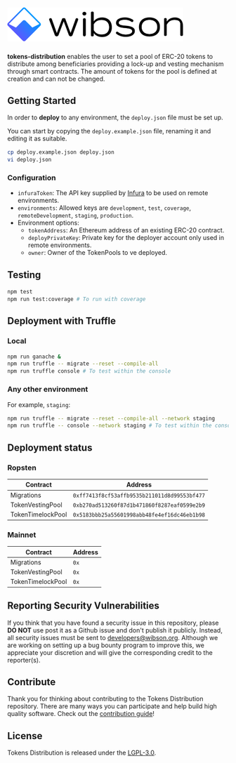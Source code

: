 # <img src="logo.png" alt="Wibson" width="400px">

**tokens-distribution** enables the user to set a pool of ERC-20 tokens to distribute among beneficiaries providing a lock-up and vesting mechanism through smart contracts. The amount of tokens for the pool is defined at creation and can not be changed.

## Getting Started
In order to **deploy** to any environment, the `deploy.json` file must be set up.

You can start by copying the `deploy.example.json` file, renaming it and editing it as suitable.

```bash
cp deploy.example.json deploy.json
vi deploy.json
```

### Configuration
* `infuraToken`: The API key supplied by [Infura](https://infura.io/) to be used on remote environments.
* `environments`: Allowed keys are `development`, `test`, `coverage`, `remoteDevelopment`, `staging`, `production`.
* Environment options:
    * `tokenAddress`: An Ethereum address of an existing ERC-20 contract.
    * `deployPrivateKey`: Private key for the deployer account only used in remote environments.
    * `owner`: Owner of the TokenPools to ve deployed.


## Testing
```bash
npm test
npm run test:coverage # To run with coverage
```

## Deployment with Truffle
### Local
```bash
npm run ganache &
npm run truffle -- migrate --reset --compile-all
npm run truffle console # To test within the console
```

### Any other environment
For example, `staging`:
```bash
npm run truffle -- migrate --reset --compile-all --network staging
npm run truffle -- console --network staging # To test within the console
```

## Deployment status

### Ropsten
| Contract          | Address                                         |
| ----------------- | ----------------------------------------------- |
| Migrations        | `0xff7413f8cf53affb9535b211011d8d99553bf477`    |
| TokenVestingPool  | `0xb270ad513260f87d1b471860f8287eaf0599e2b9`    |
| TokenTimelockPool | `0x5183bbb25a55601998abb48fe4ef16dc46eb1b98`    |

### Mainnet
| Contract          | Address |
| ----------------- | ------- |
| Migrations        | `0x`    |
| TokenVestingPool  | `0x`    |
| TokenTimelockPool | `0x`    |

## Reporting Security Vulnerabilities
If you think that you have found a security issue in this repository, please **DO NOT** use post it as a Github issue and don't publish it publicly. Instead, all security issues must be sent to developers@wibson.org.
Although we are working on setting up a bug bounty program to improve this, we appreciate your discretion and will give the corresponding credit to the reporter(s).

## Contribute
Thank you for thinking about contributing to the Tokens Distribution repository. There are many ways you can participate and help build high quality software. Check out the [contribution guide]!

## License
Tokens Distribution is released under the [LGPL-3.0](LICENSE).

[contribution guide]: CONTRIBUTING.md
